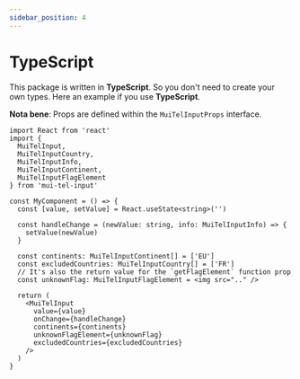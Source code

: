 ```yaml
---
sidebar_position: 4
---
```


# TypeScript

This package is written in **TypeScript**. So you don't need to create your own types. Here an example if you use **TypeScript**.

**Nota bene**: Props are defined within the `MuiTelInputProps` interface.

```tsx
import React from 'react'
import {
  MuiTelInput,
  MuiTelInputCountry,
  MuiTelInputInfo,
  MuiTelInputContinent,
  MuiTelInputFlagElement
} from 'mui-tel-input'

const MyComponent = () => {
  const [value, setValue] = React.useState<string>('')

  const handleChange = (newValue: string, info: MuiTelInputInfo) => {
    setValue(newValue)
  }

  const continents: MuiTelInputContinent[] = ['EU']
  const excludedCountries: MuiTelInputCountry[] = ['FR']
  // It's also the return value for the `getFlagElement` function prop
  const unknownFlag: MuiTelInputFlagElement = <img src=".." />

  return (
    <MuiTelInput
      value={value}
      onChange={handleChange}
      continents={continents}
      unknownFlagElement={unknownFlag}
      excludedCountries={excludedCountries}
    />
  )
}
```
